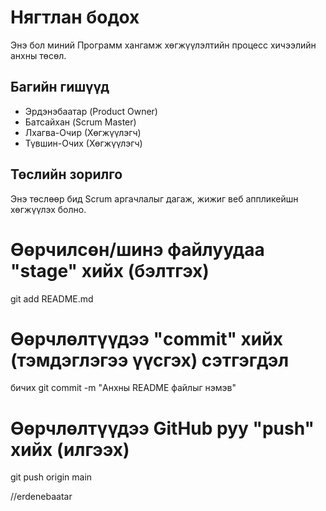 # Нягтлан бодох
Энэ бол миний Программ хангамж хөгжүүлэлтийн процесс
хичээлийн анхны төсөл.
## Багийн гишүүд
- Эрдэнэбаатар (Product Owner)
- Батсайхан (Scrum Master)
- Лхагва-Очир (Хөгжүүлэгч)
- Түвшин-Очих (Хөгжүүлэгч)
## Төслийн зорилго
Энэ төслөөр бид Scrum аргачлалыг дагаж, жижиг веб аппликейшн
хөгжүүлэх болно.
# Өөрчилсөн/шинэ файлуудаа "stage" хийх (бэлтгэх)
git add README.md
# Өөрчлөлтүүдээ "commit" хийх (тэмдэглэгээ үүсгэх) сэтгэгдэл
бичих
git commit -m "Анхны README файлыг нэмэв"
# Өөрчлөлтүүдээ GitHub руу "push" хийх (илгээх)
git push origin main

//erdenebaatar
